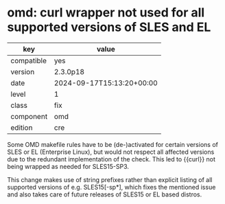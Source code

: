 [//]: # (werk v2)
# omd: curl wrapper not used for all supported versions of SLES and EL

key        | value
---------- | ---
compatible | yes
version    | 2.3.0p18
date       | 2024-09-17T15:13:20+00:00
level      | 1
class      | fix
component  | omd
edition    | cre

Some OMD makefile rules have to be (de-)activated for certain versions of SLES or EL
(Enterprise Linux), but would not respect all affected versions due to the redundant
implementation of the check. This led to {{curl}} not being wrapped as needed for SLES15-SP3.

This change makes use of string prefixes rather than explicit listing of all supported
versions of e.g. SLES15[-sp*], which fixes the mentioned issue and also takes care of
future releases of SLES15 or EL based distros.